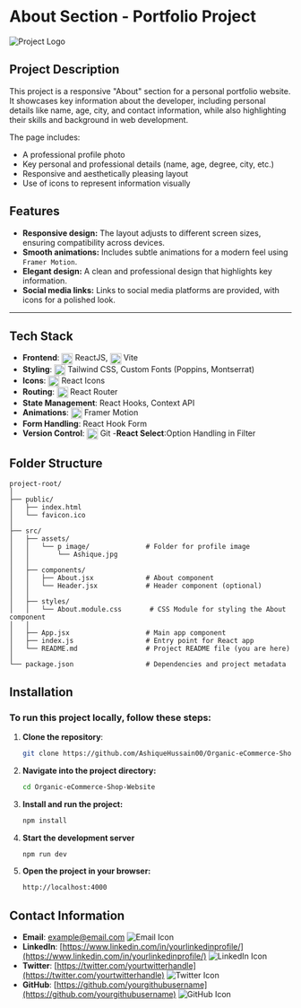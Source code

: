 # **About Section - Portfolio Project**

![Project Logo](./assets/logo.png) <!-- You can add your logo if available -->

## **Project Description**
This project is a responsive "About" section for a personal portfolio website. It showcases key information about the developer, including personal details like name, age, city, and contact information, while also highlighting their skills and background in web development.

The page includes:
- A professional profile photo
- Key personal and professional details (name, age, degree, city, etc.)
- Responsive and aesthetically pleasing layout
- Use of icons to represent information visually

## **Features**
- **Responsive design:** The layout adjusts to different screen sizes, ensuring compatibility across devices.
- **Smooth animations:** Includes subtle animations for a modern feel using `Framer Motion`.
- **Elegant design:** A clean and professional design that highlights key information.
- **Social media links:** Links to social media platforms are provided, with icons for a polished look.

---
## Tech Stack

- **Frontend**: <img src="https://upload.wikimedia.org/wikipedia/commons/a/a7/React-icon.svg" alt="ReactJS Logo" width="20" height="20" style="vertical-align: middle;"/> ReactJS, <img src="https://www.svgrepo.com/show/354521/vitejs.svg" alt="Vite Logo" width="20" height="20" style="vertical-align: middle;"/> Vite
- **Styling**: <img src="https://upload.wikimedia.org/wikipedia/commons/d/d5/Tailwind_CSS_Logo.svg" alt="Tailwind CSS Logo" width="20" height="20" style="vertical-align: middle;"/> Tailwind CSS, Custom Fonts (Poppins, Montserrat)
- **Icons**: <img src="https://raw.githubusercontent.com/react-icons/react-icons/master/react-icons.svg" alt="React Icons Logo" width="20" height="20" style="vertical-align: middle;"/> React Icons
- **Routing**: <img src="https://www.svgrepo.com/show/354262/react-router.svg" alt="React Router Logo" width="20" height="20" style="vertical-align: middle;"/> React Router
- **State Management**: React Hooks, Context API
- **Animations**: <img src="https://cdn.worldvectorlogo.com/logos/framer-motion.svg" alt="Framer Motion Logo" width="20" height="20" style="vertical-align: middle;"/> Framer Motion
- **Form Handling**: React Hook Form
- **Version Control**: <img src="https://git-scm.com/images/logos/downloads/Git-Icon-1788C.svg" alt="Git Logo" width="20" height="20" style="vertical-align: middle;"/> Git
-**React Select**:Option Handling in Filter
 
## **Folder Structure**

```plaintext
project-root/
│
├── public/
│   ├── index.html
│   └── favicon.ico
│
├── src/
│   ├── assets/
│   │   └── p image/              # Folder for profile image
│   │       └── Ashique.jpg
│   │
│   ├── components/
│   │   ├── About.jsx             # About component
│   │   └── Header.jsx            # Header component (optional)
│   │
│   ├── styles/
│   │   └── About.module.css       # CSS Module for styling the About component
│   │
│   ├── App.jsx                   # Main app component
│   ├── index.js                  # Entry point for React app
│   └── README.md                 # Project README file (you are here)
│
└── package.json                  # Dependencies and project metadata
```

## Installation

### To run this project locally, follow these steps:

1. **Clone the repository**:
   ```bash
   git clone https://github.com/AshiqueHussain00/Organic-eCommerce-Shop-Website.git
   ```
   
2. **Navigate into the project directory:**
    ```bash
   cd Organic-eCommerce-Shop-Website
   ```
3. **Install and run the project:**
    ```bash
   npm install
   ```
4. **Start the development server**
   ```bash
   npm run dev
   ```
5. **Open the project in your browser:**
   ```bash
   http://localhost:4000
   ```

## Contact Information

* **Email**: [example@email.com](mailto:example@email.com) ![Email Icon](https://img.icons8.com/ios/24/000000/email.png)
* **LinkedIn**: [https://www.linkedin.com/in/yourlinkedinprofile/](https://www.linkedin.com/in/yourlinkedinprofile/) ![LinkedIn Icon](https://img.icons8.com/ios/24/000000/linkedin.png)
* **Twitter**: [https://twitter.com/yourtwitterhandle](https://twitter.com/yourtwitterhandle) ![Twitter Icon](https://img.icons8.com/ios/24/000000/twitter.png)
* **GitHub**: [https://github.com/yourgithubusername](https://github.com/yourgithubusername) ![GitHub Icon](https://img.icons8.com/ios/24/000000/github.png)
